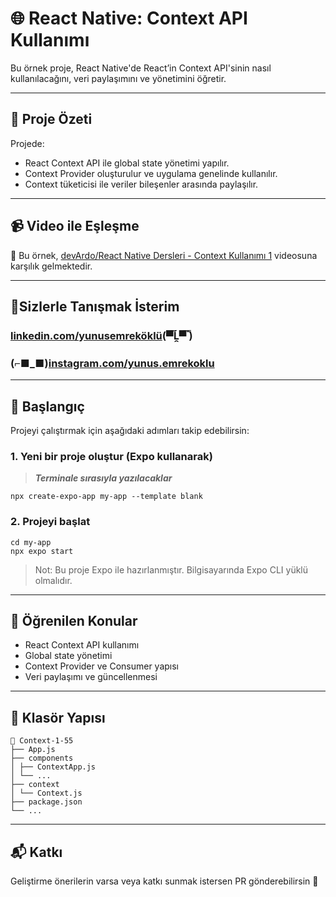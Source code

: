 # 🌐 React Native: Context API Kullanımı

Bu örnek proje, React Native'de React’in Context API'sinin nasıl kullanılacağını, veri paylaşımını ve yönetimini öğretir.

---

## 🧱 Proje Özeti

Projede:
- React Context API ile global state yönetimi yapılır.
- Context Provider oluşturulur ve uygulama genelinde kullanılır.
- Context tüketicisi ile veriler bileşenler arasında paylaşılır.

---

## 📹 Video ile Eşleşme

📌 Bu örnek, [devArdo/React Native Dersleri - Context Kullanımı 1](https://www.youtube.com/watch?v=cYFbm7WaGUc&list=PLkcIcaxfjelbSrGLKY4bKh4ppHC7IusKI&index=56) videosuna karşılık gelmektedir.

---

## 🎉Sizlerle Tanışmak İsterim

### [linkedin.com/yunusemreköklü](https://www.linkedin.com/in/yunusemrek%C3%B6kl%C3%BC/)(▀̿Ĺ̯▀̿ ̿)

### (⌐■_■)[instagram.com/yunus.emrekoklu](https://www.instagram.com/yunus.emrekoklu/)

---

## 🚀 Başlangıç

Projeyi çalıştırmak için aşağıdaki adımları takip edebilirsin:

### 1. Yeni bir proje oluştur (Expo kullanarak)

> **_Terminale sırasıyla yazılacaklar_**

    npx create-expo-app my-app --template blank

### 2. Projeyi başlat

    cd my-app
    npx expo start

> Not: Bu proje Expo ile hazırlanmıştır. Bilgisayarında Expo CLI yüklü olmalıdır.

---

## 🧠 Öğrenilen Konular

- React Context API kullanımı
- Global state yönetimi
- Context Provider ve Consumer yapısı
- Veri paylaşımı ve güncellenmesi

---

## 📁 Klasör Yapısı

    📁 Context-1-55
    ├── App.js
    ├── components
    │ ├── ContextApp.js
    │ └── ...
    ├── context
    │ └── Context.js
    ├── package.json
    └── ...
    
---

## 📬 Katkı

Geliştirme önerilerin varsa veya katkı sunmak istersen PR gönderebilirsin 🙌
